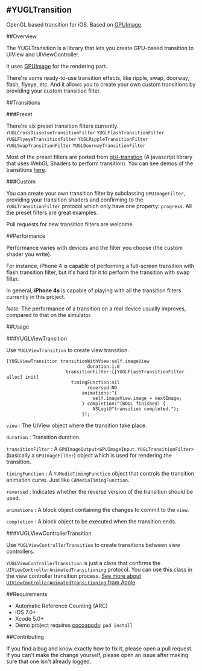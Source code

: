#YUGLTransition
---
OpenGL based transition for iOS. Based on [GPUImage](https://github.com/BradLarson/GPUImage).

##Overview

The YUGLTransition is a library that lets you create GPU-based transition to UIView and UIViewController.

It uses [GPUImage](https://github.com/BradLarson/GPUImage) for the rendering part.

There're some ready-to-use transition effects, like ripple, swap, doorway, flash, flyeye, etc. And it allows you to create your own custom transitions by providing your custom transition filter.

##Transitions

###Preset

There're six preset transition filters currently.
`YUGLCrossDissolveTransitionFilter` `YUGLFlashTransitionFilter` `YUGLFlyeyeTransitionFilter` `YUGLRippleTransitionFilter` `YUGLSwapTransitionFilter` `YUGLDoorwayTransitionFilter`

Most of the preset filters are ported from [glsl-transtion](https://github.com/gre/glsl-transition) (A javascript library that uses WebGL Shaders to perform transition). You can see demos of the transitions [here](https://gre.github.com/glsl-transition/example).

###Custom

You can create your own transition filter by subclassing `GPUImageFilter`, providing your transition shaders and confirming to the `YUGLTransitionFilter` protocol which only have one property: `progress`. All the preset filters are great examples.

Pull requests for new transition filters are welcome.

##Performance

Performance varies with devices and the filter you choose (the custom shader you write).

For instance, iPhone 4 is capable of performing a full-screen transition with flash transition filter, but it's hard for it to perform the transition with swap filter.

In general, __iPhone 4s__ is capable of playing with all the transition filters currently in this project.

*Note:* The performance of a transition on a real device usually improves, compared to that on the simulator.

##Usage

###YUGLViewTransition

Use `YUGLViewTransition` to create view transition.

```
[YUGLViewTransition transitionWithView:self.imageView
                              duration:1.0
                      transitionFilter:[[YUGLFlashTransitionFilter alloc] init]
                        timingFunction:nil
                              reversed:NO
                            animations:^{
                                self.imageView.image = nextImage;
                            } completion:^(BOOL finished) {
                                NSLog(@"transition completed.");
                            }];
```

`view` : The UIView object where the transition take place.

`duration` : Transition duration.

`transitionFilter` : A `GPUImageOutput<GPUImageInput,YUGLTransitionFilter>` (basically a `GPUImageFilter`) object which is used for rendering the transition.

`timingFunction` : A `YUMediaTimingFunction` object that controls the transition animation curve. Just like `CAMediaTimingFunction`.

`reversed` : Indicates whether the reverse version of the transition should be used.

`animations` : A block object containing the changes to commit to the `view`.

`completion` : A block object to be executed when the transition ends.

###YUGLViewControllerTransition

Use `YUGLViewControllerTransition` to create transitions between view controllers.

`YUGLViewControllerTransition` is just a class that confirms the `UIViewControllerAnimatedTransitioning` protocol. You can use this class in the view controller transition process. [See more about `UIViewControllerAnimatedTransitioning` from Apple](https://developer.apple.com/library/ios/documentation/uikit/reference/UIViewControllerAnimatedTransitioning_Protocol/Reference/Reference.html).

##Requirements

* Automatic Reference Counting (ARC)
* iOS 7.0+
* Xcode 5.0+
* Demo project requires [cocoapods](http://cocoapods.org/): `pod install`

##Contributing

If you find a bug and know exactly how to fix it, please open a pull request. If you can't make the change yourself, please open an issue after making sure that one isn't already logged.
